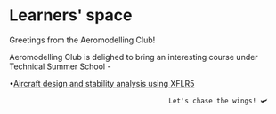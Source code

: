 # Learners' space
Greetings from the Aeromodelling Club!

Aeromodelling Club is delighed to bring an interesting course under Technical Summer School -

   •[Aircraft design and stability analysis using XFLR5](https://github.com/AeromodellingClubIITB/learners-space/tree/main/Aircraft%20design%20and%20stability%20analysis%20using%20XFLR5)

                                                  
                                            Let's chase the wings! 🛩
 
 

 
